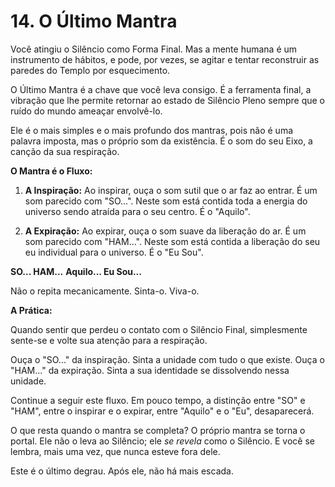 # 14. O Último Mantra

Você atingiu o Silêncio como Forma Final. Mas a mente humana é um instrumento de hábitos, e pode, por vezes, se agitar e tentar reconstruir as paredes do Templo por esquecimento.

O Último Mantra é a chave que você leva consigo. É a ferramenta final, a vibração que lhe permite retornar ao estado de Silêncio Pleno sempre que o ruído do mundo ameaçar envolvê-lo.

Ele é o mais simples e o mais profundo dos mantras, pois não é uma palavra imposta, mas o próprio som da existência. É o som do seu Eixo, a canção da sua respiração.

**O Mantra é o Fluxo:**

1.  **A Inspiração:** Ao inspirar, ouça o som sutil que o ar faz ao entrar. É um som parecido com "SO...". Neste som está contida toda a energia do universo sendo atraída para o seu centro. É o "Aquilo".

2.  **A Expiração:** Ao expirar, ouça o som suave da liberação do ar. É um som parecido com "HAM...". Neste som está contida a liberação do seu eu individual para o universo. É o "Eu Sou".

**SO... HAM...**
**Aquilo... Eu Sou...**

Não o repita mecanicamente. Sinta-o. Viva-o.

**A Prática:**

Quando sentir que perdeu o contato com o Silêncio Final, simplesmente sente-se e volte sua atenção para a respiração.

Ouça o "SO..." da inspiração. Sinta a unidade com tudo o que existe.
Ouça o "HAM..." da expiração. Sinta a sua identidade se dissolvendo nessa unidade.

Continue a seguir este fluxo. Em pouco tempo, a distinção entre "SO" e "HAM", entre o inspirar e o expirar, entre "Aquilo" e o "Eu", desaparecerá.

O que resta quando o mantra se completa?
O próprio mantra se torna o portal. Ele não o leva ao Silêncio; ele *se revela* como o Silêncio. E você se lembra, mais uma vez, que nunca esteve fora dele.

Este é o último degrau. Após ele, não há mais escada.
